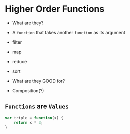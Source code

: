 # Higher Order Functions

- What are they?
* A `function` that takes another `function` as its argument

* filter
* map
* reduce
* sort

- What are they GOOD for? 
* Composition(?)

## `Functions` are `Values`

```javascript
var triple = function(x) {
    return x * 3;
}
```
